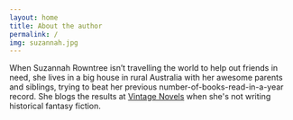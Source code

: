 ```yaml
---
layout: home
title: About the author
permalink: /
img: suzannah.jpg
---
```


When Suzannah Rowntree isn’t travelling the world to help out friends in need, she lives in a big house in rural Australia with her awesome parents and siblings, trying to beat her previous number-of-books-read-in-a-year record. She blogs the results at [Vintage Novels](http://www.vintagenovels.com/) when she's not writing historical fantasy fiction.

[<i class="fa fa-facebook" aria-hidden="true"></i>](http://www.facebook.com/InWhichIReadVintageNovels) [<i class="fa fa-instagram" aria-hidden="true"></i>](https://instagram.com/suzannahsnaps/) [<i class="fa fa-amazon" aria-hidden="true"></i>](https://www.amazon.com/Suzannah-Rowntree/e/B00CXZM07Q) [<i class="fa fa-twitter" aria-hidden="true"></i>](https://twitter.com/suzannahtweets) [<i class="fa fa-pinterest-p" aria-hidden="true"></i>
](http://www.pinterest.com/suzannahpins/) [<i class="fa fa-book" aria-hidden="true"></i>
](https://www.goodreads.com/author/show/8132033.Suzannah_Rowntree) [<i class="fa fa-envelope" aria-hidden="true"></i>
](rosa.gaudea@gmail.com)
